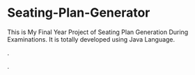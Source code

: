 # Seating-Plan-Generator

This is My Final Year Project of Seating Plan Generation During Examinations. It is totally developed using Java Language.












.



















































































































































































































.






































